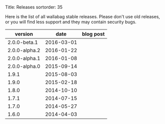 Title: Releases
sortorder: 35

Here is the list of all wallabag stable releases. Please don't use old releases, or you will find less support and they may contain security bugs.

|  version      |      date     |     blog post     |
|---------------|---------------|-------------------|
| 2.0.0-beta.1  | 2016-03-01    |                   |
| 2.0.0-alpha.2 | 2016-01-22    |                   |
| 2.0.0-alpha.1 | 2016-01-08    |                   |
| 2.0.0-alpha.0 | 2015-09-14    |                   |
| 1.9.1         | 2015-08-03    |                   |
| 1.9.0         | 2015-02-18    |                   |
| 1.8.0         | 2014-10-10    |                   |
| 1.7.1         | 2014-07-15    |                   |
| 1.7.0         | 2014-05-27    |                   |
| 1.6.0         | 2014-04-03    |                   |
